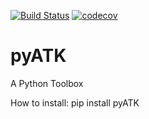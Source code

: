 [![Build Status](https://travis-ci.org/aturki/pyATK.svg?branch=master)](https://travis-ci.org/aturki/pyATK)
[![codecov](https://codecov.io/gh/aturki/pyATK/branch/master/graph/badge.svg)](https://codecov.io/gh/aturki/pyATK)


# pyATK

A Python Toolbox


How to install:
pip install pyATK
